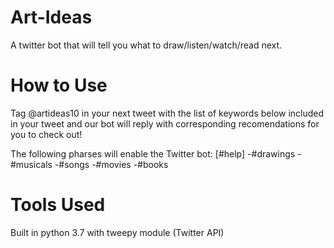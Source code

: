 # Art-Ideas
A twitter bot that will tell you what to draw/listen/watch/read next.

# How to Use
Tag @artideas10 in your next tweet with the list of keywords below included in your tweet and our bot will reply with corresponding recomendations for you to check out!

The following pharses will enable the Twitter bot:
  [#help]
 -#drawings
 -#musicals
 -#songs
 -#movies
 -#books


# Tools Used
Built in python 3.7 with tweepy module (Twitter API) 

 
